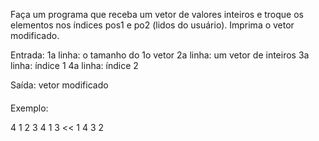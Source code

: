 Faça um programa que receba um vetor de valores inteiros e troque os elementos nos índices pos1 e po2 (lidos do usuário). Imprima o vetor modificado.

Entrada: 1a linha: o tamanho do 1o vetor
2a linha: um vetor de inteiros
3a linha: índice 1
4a linha: índice 2

Saída: vetor modificado

####

Exemplo:
>>
4
1 2 3 4
1
3
<<
1 4 3 2